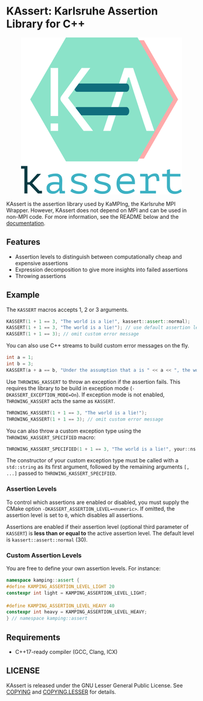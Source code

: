 # KAssert: Karlsruhe Assertion Library for C++
<p align="center">
   <img src="https://raw.githubusercontent.com/kamping-site/kassert/main/docs/images/logo.svg"\>
</p>

KAssert is the assertion library used by KaMPIng, the Karlsruhe MPI Wrapper.
However, KAssert does not depend on MPI and can be used in non-MPI code.
For more information, see the README below and the [documentation][].

## Features

- Assertion levels to distinguish between computationally cheap and expensive assertions
- Expression decomposition to give more insights into failed assertions 
- Throwing assertions

## Example 

The `KASSERT` macros accepts 1, 2 or 3 arguments. 

```c++
KASSERT(1 + 1 == 3, "The world is a lie!", kassert::assert::normal);
KASSERT(1 + 1 == 3, "The world is a lie!"); // use default assertion level (kassert::assert::normal)
KASSERT(1 + 1 == 3); // omit custom error message
```

You can also use C++ streams to build custom error messages on the fly.

```c++
int a = 1;
int b = 3;
KASSERT(a + a == b, "Under the assumption that a is " << a << ", the world is a lie!");
```

Use `THROWING_KASSERT` to throw an exception if the assertion fails. 
This requires the library to be build in exception mode (`-DKASSERT_EXCEPTION_MODE=On`). 
If exception mode is not enabled, `THROWING_KASSERT` acts the same as `KASSERT`.

```c++
THROWING_KASSERT(1 + 1 == 3, "The world is a lie!");
THROWING_KASSERT(1 + 1 == 3); // omit custom error message
```

You can also throw a custom exception type using the `THROWING_KASSERT_SPECIFIED` macro:

```c++
THROWING_KASSERT_SPECIFIED(1 + 1 == 3, "The world is a lie!", your::ns::Exception [, ...]);
```

The constructor of your custom exception type must be called with a `std::string` as its first 
argument, followed by the remaining arguments `[, ...]` passed to `THROWING_KASSERT_SPECIFIED`. 

### Assertion Levels 

To control which assertions are enabled or disabled, you must supply the CMake option `-DKASSERT_ASSERTION_LEVEL=<numeric>`. 
If omitted, the assertion level is set to `0`, which disables all assertions. 

Assertions are enabled if their assertion level (optional third parameter of `KASSERT`) is **less than or equal to** the active assertion level. 
The default level is `kassert::assert::normal` (30). 

### Custom Assertion Levels 

You are free to define your own assertion levels. For instance: 

```c++
namespace kamping::assert {
#define KAMPING_ASSERTION_LEVEL_LIGHT 20
constexpr int light = KAMPING_ASSERTION_LEVEL_LIGHT;

#define KAMPING_ASSERTION_LEVEL_HEAVY 40
constexpr int heavy = KAMPING_ASSERTION_LEVEL_HEAVY;
} // namespace kamping::assert 
```

## Requirements

- C++17-ready compiler (GCC, Clang, ICX)
   
## LICENSE

KAssert is released under the GNU Lesser General Public License. See [COPYING](COPYING) and [COPYING.LESSER](COPYING.LESSER) for details.

[documentation]: https://kamping-site.github.io/kassert/
